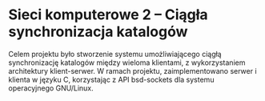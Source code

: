 # Sieci komputerowe 2 – Ciągła synchronizacja katalogów
Celem projektu było stworzenie systemu umożliwiającego ciągłą synchronizację katalogów między wieloma klientami, z wykorzystaniem architektury klient-serwer. W ramach projektu, zaimplementowano serwer i klienta w języku C, korzystając z API bsd-sockets dla systemu operacyjnego GNU/Linux.
